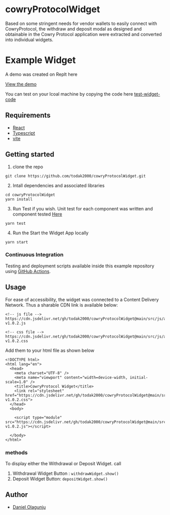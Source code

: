 # cowryProtocolWidget

Based on some stringent needs for vendor wallets to easily connect with CowryProtocol, the withdraw and deposit modal as designed and obtainable in the Cowry Protocol application were extracted and converted into individual widgets.

# Example Widget

A demo was created on Replt here

[View the demo](https://widget.todak2000.repl.co/)

You can test on your lcoal machine by copying the code here [test-widget-code](https://github.com/todak2000/cowryProtocolWidget/blob/main/TestWidget/index.html)

## Requirements

- [React](https://reactjs.org/)
- [Typescript](https://www.typescriptlang.org/)
- [vite](https://vitejs.dev/)

## Getting started

1. clone the repo

```
git clone https://github.com/todak2000/cowryProtocolWidget.git
```

2. Intall dependencies and associated libraries

```
cd cowryProtocolWidget
yarn install
```

3. Run Test if you wish. Unit test for each component was written and component tested [Here](https://github.com/todak2000/cowryProtocolWidget/tree/main/src/__tests__)

```
yarn test
```

4. Run the Start the Widget App locally

```
yarn start
```

### Continuous Integration

Testing and deployment scripts available inside this example repository using [GitHub Actions](https://github.com/features/actions).

## Usage

For ease of accessibility, the widget was connected to a Content Delivery Network. Thus a sharable CDN link is available below:

```
<!-- js file -->
https://cdn.jsdelivr.net/gh/todak2000/cowryProtocolWidget@main/src/js/assets/index-v1.0.2.js

<!-- css file -->
https://cdn.jsdelivr.net/gh/todak2000/cowryProtocolWidget@main/src/js/assets/index-v1.0.2.css
```

Add them to your html file as shown below

```
<!DOCTYPE html>
<html lang="en">
  <head>
    <meta charset="UTF-8" />
    <meta name="viewport" content="width=device-width, initial-scale=1.0" />
    <title>CowryProtocol Widget</title>
    <link rel="stylesheet" href="https://cdn.jsdelivr.net/gh/todak2000/cowryProtocolWidget@main/src/js/assets/index-v1.0.2.css">
  </head>
  <body>

    <script type="module" src="https://cdn.jsdelivr.net/gh/todak2000/cowryProtocolWidget@main/src/js/assets/index-v1.0.2.js"></script>

  </body>
</html>

```

### methods

To display either the Withdrawal or Deposit Widget. call

1. Withdrawal Widget Button : `withdrawWidget.show()`
2. Deposit Widget Button: `depositWidget.show()`

## Author

- [Daniel Olagunju](https://github.com/todak2000)
